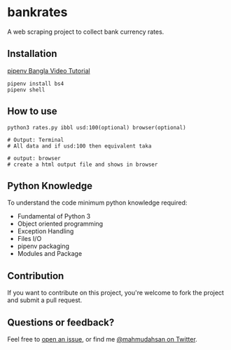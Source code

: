 # bankrates
A web scraping project to collect bank currency rates.

## Installation
[pipenv Bangla Video Tutorial](https://www.youtube.com/watch?v=imuxt5iHy_A)

```
pipenv install bs4
pipenv shell
```

## How to use
```
python3 rates.py ibbl usd:100(optional) browser(optional)

# Output: Terminal
# All data and if usd:100 then equivalent taka

# output: browser
# create a html output file and shows in browser
```

## Python Knowledge 
To understand the code minimum python knowledge required:

- Fundamental of Python 3 
- Object oriented programming
- Exception Handling
- Files I/O
- pipenv packaging
- Modules and Package

## Contribution
If you want to contribute on this project, you're welcome to fork the project and submit a pull request. 

## Questions or feedback?

Feel free to [open an issue](https://github.com/mahmudahsan/bankrates/issues/new), or find me [@mahmudahsan on Twitter](https://twitter.com/mahmudahsan).
